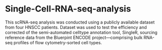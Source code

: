 # Single-Cell-RNA-seq-analysis


This scRNA-seq analysis was conducted using a publicly available dataset from four HNSCC patients. Dataset was used to test the efficiency and corrected of the semi-automated celltype annotation tool, SingleR, sourcing reference data from the Bluerpint ENCODE project—comprising bulk RNA-seq profiles of flow cytometry-sorted cell types.
